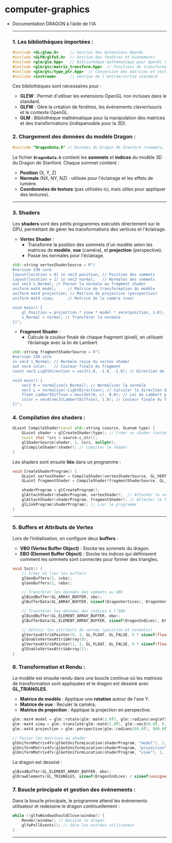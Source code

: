 # computer-graphics
- Documentation DRAGON à l’aide de l’IA
    
    ---
    
    ### 1. **Les bibliothèques importées :**
    
    ```cpp
    #include <GL/glew.h>     // Gestion des extensions OpenGL
    #include <GLFW/glfw3.h>  // Gestion des fenêtres et événements
    #include <glm/glm.hpp>   // Bibliothèque mathématique pour OpenGL (matrices et vecteurs)
    #include <glm/gtc/matrix_transform.hpp>  // Fonctions de transformation (rotation, translation)
    #include <glm/gtc/type_ptr.hpp>  // Conversion des matrices et vecteurs pour OpenGL
    #include <iostream>      // Gestion de l’entrée/sortie standard
    
    ```
    
    Ces bibliothèques sont nécessaires pour :
    
    - **GLEW** : Permet d'utiliser les extensions OpenGL non incluses dans le standard.
    - **GLFW** : Gère la création de fenêtres, les événements clavier/souris et le contexte OpenGL.
    - **GLM** : Bibliothèque mathématique pour la manipulation des matrices et des transformations (indispensable pour la 3D).
    
    ### 2. **Chargement des données du modèle Dragon :**
    
    ```cpp
    #include "DragonData.h" // Données du Dragon de Stanford (sommets, indices)
    
    ```
    
    Le fichier **`DragonData.h`** contient les **sommets** et **indices** du modèle 3D du Dragon de Stanford. Chaque sommet contient :
    
    - **Position** (X, Y, Z)
    - **Normale** (NX, NY, NZ) : utilisée pour l'éclairage et les effets de lumière.
    - **Coordonnées de texture** (pas utilisées ici, mais utiles pour appliquer des textures).
    
    ---
    
    ### 3. **Shaders**
    
    Les **shaders** sont des petits programmes exécutés directement sur le GPU, permettant de gérer les transformations des vertices et l'éclairage.
    
    - **Vertex Shader** :
        - Transforme la position des sommets d'un modèle selon les matrices de **modèle**, **vue** (caméra), et **projection** (perspective).
        - Passe les normales pour l'éclairage.
    
    ```cpp
    std::string vertexShaderSource = R"(
    #version 330 core
    layout(location = 0) in vec3 position; // Position des sommets
    layout(location = 1) in vec3 normal;   // Normales des sommets
    out vec3 v_Normal; // Passer la normale au fragment shader
    uniform mat4 model;     // Matrice de transformation du modèle
    uniform mat4 projection; // Matrice de projection (perspective)
    uniform mat4 view;      // Matrice de la caméra (vue)
    
    void main() {
        gl_Position = projection * view * model * vec4(position, 1.0); // Transformation des positions
        v_Normal = normal; // Transférer la normale
    })";
    
    ```
    
    - **Fragment Shader** :
        - Calcule la couleur finale de chaque fragment (pixel), en utilisant l’éclairage avec la loi de Lambert.
    
    ```cpp
    std::string fragmentShaderSource = R"(
    #version 330 core
    in vec3 v_Normal; // Normale reçue du vertex shader
    out vec4 color;   // Couleur finale du fragment
    const vec3 LightDirection = vec3(1.0, -1.0, -1.0); // Direction de la lumière
    
    void main() {
        vec3 N = normalize(v_Normal); // Normaliser la normale
        vec3 L = normalize(-LightDirection); // Calculer la direction de la lumière
        float LambertDiffuse = max(dot(N, L), 0.0); // Loi de Lambert pour l'éclairage diffus
        color = vec4(vec3(LambertDiffuse), 1.0); // Couleur finale du fragment
    })";
    
    ```
    
    ### 4. **Compilation des shaders :**
    
    ```cpp
    GLuint CompileShader(const std::string &source, GLenum type) {
        GLuint shader = glCreateShader(type); // Créer un shader (vertex ou fragment)
        const char *src = source.c_str();
        glShaderSource(shader, 1, &src, nullptr);
        glCompileShader(shader); // Compiler le shader
    }
    
    ```
    
    Les shaders sont ensuite **liés** dans un programme :
    
    ```cpp
    void CreateShaderProgram() {
        GLuint vertexShader = CompileShader(vertexShaderSource, GL_VERTEX_SHADER);
        GLuint fragmentShader = CompileShader(fragmentShaderSource, GL_FRAGMENT_SHADER);
    
        shaderProgram = glCreateProgram();
        glAttachShader(shaderProgram, vertexShader);  // Attacher le vertex shader
        glAttachShader(shaderProgram, fragmentShader); // Attacher le fragment shader
        glLinkProgram(shaderProgram); // Lier le programme
    }
    
    ```
    
    ---
    
    ### 5. **Buffers et Attributs de Vertex**
    
    Lors de l'initialisation, on configure deux **buffers** :
    
    - **VBO (Vertex Buffer Object)** : Stocke les sommets du dragon.
    - **EBO (Element Buffer Object)** : Stocke les indices qui définissent comment les sommets sont connectés pour former des triangles.
    
    ```cpp
    void Init() {
        // Créer et lier les buffers
        glGenBuffers(1, &vbo);
        glGenBuffers(1, &ebo);
    
        // Transférer les données des sommets au VBO
        glBindBuffer(GL_ARRAY_BUFFER, vbo);
        glBufferData(GL_ARRAY_BUFFER, sizeof(DragonVertices), DragonVertices, GL_STATIC_DRAW);
    
        // Transférer les données des indices à l’EBO
        glBindBuffer(GL_ELEMENT_ARRAY_BUFFER, ebo);
        glBufferData(GL_ELEMENT_ARRAY_BUFFER, sizeof(DragonIndices), DragonIndices, GL_STATIC_DRAW);
    
        // Définir les attributs de vertex (position et normales)
        glVertexAttribPointer(0, 3, GL_FLOAT, GL_FALSE, 8 * sizeof(float), (void*)0);
        glEnableVertexAttribArray(0);
        glVertexAttribPointer(1, 3, GL_FLOAT, GL_FALSE, 8 * sizeof(float), (void*)(3 * sizeof(float)));
        glEnableVertexAttribArray(1);
    }
    
    ```
    
    ### 6. **Transformation et Rendu :**
    
    Le modèle est ensuite rendu dans une boucle continue où les matrices de transformation sont appliquées et le dragon est dessiné avec **GL_TRIANGLES**.
    
    - **Matrice de modèle** : Applique une **rotation** autour de l'axe Y.
    - **Matrice de vue** : Reculer la caméra.
    - **Matrice de projection** : Applique la projection en perspective.
    
    ```cpp
    glm::mat4 model = glm::rotate(glm::mat4(1.0f), glm::radians(angleY), glm::vec3(0.0f, 1.0f, 0.0f));
    glm::mat4 view = glm::translate(glm::mat4(1.0f), glm::vec3(0.0f, 0.0f, -20.0f));
    glm::mat4 projection = glm::perspective(glm::radians(60.0f), 800.0f / 600.0f, 0.1f, 200.0f);
    
    // Passer les matrices au shader
    glUniformMatrix4fv(glGetUniformLocation(shaderProgram, "model"), 1, GL_FALSE, glm::value_ptr(model));
    glUniformMatrix4fv(glGetUniformLocation(shaderProgram, "projection"), 1, GL_FALSE, glm::value_ptr(projection));
    glUniformMatrix4fv(glGetUniformLocation(shaderProgram, "view"), 1, GL_FALSE, glm::value_ptr(view));
    
    ```
    
    Le dragon est dessiné :
    
    ```cpp
    glBindBuffer(GL_ELEMENT_ARRAY_BUFFER, ebo);
    glDrawElements(GL_TRIANGLES, sizeof(DragonIndices) / sizeof(unsigned short), GL_UNSIGNED_SHORT, 0);
    
    ```
    
    ### 7. **Boucle principale et gestion des événements :**
    
    Dans la boucle principale, le programme attend les événements utilisateur et redessine le dragon continuellement :
    
    ```cpp
    while (!glfwWindowShouldClose(window)) {
        Render(window); // Dessine le dragon
        glfwPollEvents(); // Gère les entrées utilisateur
    }
    
    ```
    
    ---